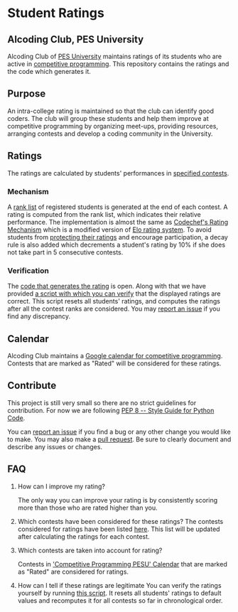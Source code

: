 # Student Ratings
## Alcoding Club, PES University

Alcoding Club of [PES University](https://pes.edu/) maintains ratings of its students who are active in [competitive programming](https://en.wikipedia.org/wiki/Competitive_programming). This repository contains the ratings and the code which generates it.

## Purpose
An intra-college rating is maintained so that the club can identify good coders.  The club will group these students and help them improve at competitive programming by organizing meet-ups, providing resources, arranging contests and develop a coding community in the University.


## Ratings
The ratings are calculated by students' performances in [specified contests](database/README.md).

### Mechanism
A [rank list](database/contest_ranks) of registered students is generated at the end of each contest. A rating is computed from the rank list, which indicates their relative performance. The implementation is almost the same as [Codechef's Rating Mechanism](https://www.codechef.com/ratings) which is a modified version of [Elo rating system](https://en.wikipedia.org/wiki/Elo_rating_system). To avoid students from [protecting their ratings](https://en.wikipedia.org/wiki/Elo_rating_system#Game_activity_versus_protecting_one's_rating) and encourage participation, a decay rule is also added which decrements a student's rating by 10% if she does not take part in 5 consecutive contests.


### Verification
The [code that generates the rating](ratings/processor.py) is open. Along with that we have provided [a script with which you can verify](executor.sh) that the displayed ratings are correct. This script resets all students' ratings, and computes the ratings after all the contest ranks are considered. You may [report an issue](https://github.com/varunvora/alcoding/issues) if you find any discrepancy.

## Calendar
Alcoding Club maintains a [Google calendar for competitive programming](https://calendar.google.com/calendar?cid=N3RsZGt1dXEwcW1mOW9ub2Jxb3ByZ2Z1cDRAZ3JvdXAuY2FsZW5kYXIuZ29vZ2xlLmNvbQ). Contests that are marked as "Rated" will be considered for these ratings. 
## Contribute
This project is still very small so there are no strict guidelines for contribution. For now we are following [PEP 8 -- Style Guide for Python Code](https://www.python.org/dev/peps/pep-0008/).

You can [report an issue](https://github.com/varunvora/alcoding/issues) if you find a bug or any other change you would like to make. You may also make a [pull request](https://github.com/varunvora/alcoding/pulls). Be sure to clearly document and describe any issues or changes.

## FAQ

1. How can I improve my rating?

    The only way you can improve your rating is by consistently scoring more than those who are rated higher than you.
2. Which contests have been considered for these ratings?
    The contests considered for ratings have been listed [here](database/README.md). This list will be updated after calculating the ratings for each contest.
2. Which contests are taken into account for rating?

    Contests in ['Competitive Programming PESU' Calendar](https://calendar.google.com/calendar?cid=N3RsZGt1dXEwcW1mOW9ub2Jxb3ByZ2Z1cDRAZ3JvdXAuY2FsZW5kYXIuZ29vZ2xlLmNvbQ) that are marked as "Rated" are considered for ratings.
3. How can I tell if these ratings are legitimate
    You can verify the ratings yourself by running [this script](executor.sh). It resets all students' ratings to default values and recomputes it for all contests so far in chronological order. 
   
